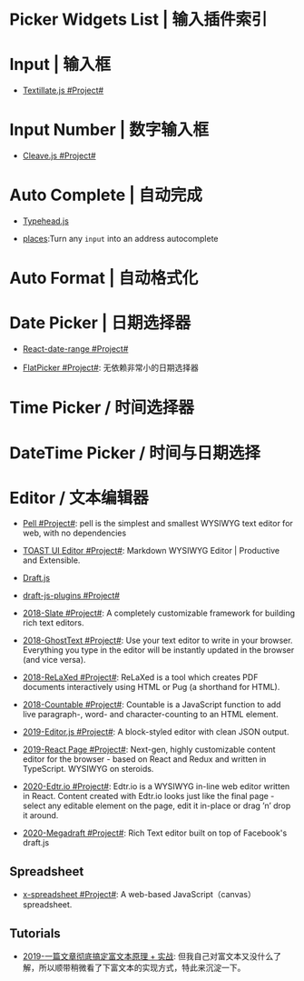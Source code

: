 # Picker Widgets List | 输入插件索引

# Input | 输入框

- [Textillate.js #Project#](http://www.yyyweb.com/demo/textillate/)

# Input Number | 数字输入框

- [Cleave.js #Project#](http://nosir.github.io/cleave.js/)

# Auto Complete | 自动完成

- [Typehead.js](https://github.com/twitter/typeahead.js)

- [places](https://github.com/algolia/places):Turn any `input` into an address autocomplete

# Auto Format | 自动格式化

# Date Picker | 日期选择器

- [React-date-range #Project#](https://github.com/Adphorus/react-date-range)

- [FlatPicker #Project#](https://github.com/chmln/flatpickr): 无依赖非常小的日期选择器

# Time Picker / 时间选择器

# DateTime Picker / 时间与日期选择

# Editor / 文本编辑器

- [Pell #Project#](https://github.com/jaredreich/pell): pell is the simplest and smallest WYSIWYG text editor for web, with no dependencies

- [TOAST UI Editor #Project#](https://parg.co/UVY): Markdown WYSIWYG Editor | Productive and Extensible.

- [Draft.js](http://facebook.github.io/draft-js/)

- [draft-js-plugins #Project#](https://www.draft-js-plugins.com/)

- [2018-Slate #Project#](https://github.com/ianstormtaylor/slate): A completely customizable framework for building rich text editors.

- [2018-GhostText #Project#](https://github.com/GhostText/GhostText): Use your text editor to write in your browser. Everything you type in the editor will be instantly updated in the browser (and vice versa).

- [2018-ReLaXed #Project#](https://github.com/RelaxedJS/ReLaXed): ReLaXed is a tool which creates PDF documents interactively using HTML or Pug (a shorthand for HTML).

- [2018-Countable #Project#](https://github.com/RadLikeWhoa/Countable/blob/master/README.md): Countable is a JavaScript function to add live paragraph-, word- and character-counting to an HTML element.

- [2019-Editor.js #Project#](https://github.com/codex-team/editor.js): A block-styled editor with clean JSON output.

- [2019-React Page #Project#](https://github.com/react-page/react-page): Next-gen, highly customizable content editor for the browser - based on React and Redux and written in TypeScript. WYSIWYG on steroids.

- [2020-Edtr.io #Project#](https://edtr.io): Edtr.io is a WYSIWYG in-line web editor written in React. Content created with Edtr.io looks just like the final page - select any editable element on the page, edit it in-place or drag ’n’ drop it around.

- [2020-Megadraft #Project#](https://github.com/globocom/megadraft): Rich Text editor built on top of Facebook's draft.js

## Spreadsheet

- [x-spreadsheet #Project#](https://github.com/myliang/x-spreadsheet): A web-based JavaScript（canvas） spreadsheet.

## Tutorials

- [2019-一篇文章彻底搞定富文本原理 + 实战](https://mp.weixin.qq.com/s/tx8y00WXa0OWFEnmSj5caw): 但我自己对富文本又没什么了解，所以顺带稍微看了下富文本的实现方式，特此来沉淀一下。
